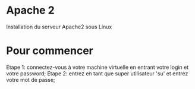 # Apache 2
Installation du serveur Apache2 sous Linux

# Pour commencer

Etape 1: connectez-vous à votre machine virtuelle en entrant votre login et votre password;
Etape 2: entrez en tant que super utilisateur 'su' et entrez votre mot de passe;
